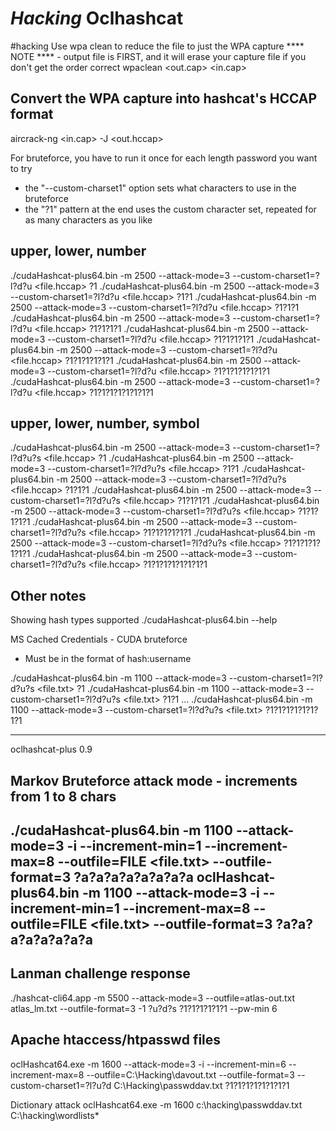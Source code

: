 # *Hacking* Oclhashcat
#hacking
Use wpa clean to reduce the file to just the WPA capture
**** NOTE **** - output file is FIRST, and it will erase your capture file if you don't get the order correct
wpaclean <out.cap> <in.cap>

## Convert the WPA capture into hashcat's HCCAP format
aircrack-ng <in.cap> -J <out.hccap>

For bruteforce, you have to run it once for each length password you want to try
- the "--custom-charset1" option sets what characters to use in the bruteforce
- the "?1" pattern at the end uses the custom character set, repeated for as many characters as you like

## upper, lower, number
./cudaHashcat-plus64.bin -m 2500 --attack-mode=3 --custom-charset1=?l?d?u <file.hccap> ?1
./cudaHashcat-plus64.bin -m 2500 --attack-mode=3 --custom-charset1=?l?d?u <file.hccap> ?1?1
./cudaHashcat-plus64.bin -m 2500 --attack-mode=3 --custom-charset1=?l?d?u <file.hccap> ?1?1?1
./cudaHashcat-plus64.bin -m 2500 --attack-mode=3 --custom-charset1=?l?d?u <file.hccap> ?1?1?1?1
./cudaHashcat-plus64.bin -m 2500 --attack-mode=3 --custom-charset1=?l?d?u <file.hccap> ?1?1?1?1?1
./cudaHashcat-plus64.bin -m 2500 --attack-mode=3 --custom-charset1=?l?d?u <file.hccap> ?1?1?1?1?1?1
./cudaHashcat-plus64.bin -m 2500 --attack-mode=3 --custom-charset1=?l?d?u <file.hccap> ?1?1?1?1?1?1?1
./cudaHashcat-plus64.bin -m 2500 --attack-mode=3 --custom-charset1=?l?d?u <file.hccap> ?1?1?1?1?1?1?1?1

## upper, lower, number, symbol
./cudaHashcat-plus64.bin -m 2500 --attack-mode=3 --custom-charset1=?l?d?u?s <file.hccap> ?1
./cudaHashcat-plus64.bin -m 2500 --attack-mode=3 --custom-charset1=?l?d?u?s <file.hccap> ?1?1
./cudaHashcat-plus64.bin -m 2500 --attack-mode=3 --custom-charset1=?l?d?u?s <file.hccap> ?1?1?1
./cudaHashcat-plus64.bin -m 2500 --attack-mode=3 --custom-charset1=?l?d?u?s <file.hccap> ?1?1?1?1
./cudaHashcat-plus64.bin -m 2500 --attack-mode=3 --custom-charset1=?l?d?u?s <file.hccap> ?1?1?1?1?1
./cudaHashcat-plus64.bin -m 2500 --attack-mode=3 --custom-charset1=?l?d?u?s <file.hccap> ?1?1?1?1?1?1
./cudaHashcat-plus64.bin -m 2500 --attack-mode=3 --custom-charset1=?l?d?u?s <file.hccap> ?1?1?1?1?1?1?1
./cudaHashcat-plus64.bin -m 2500 --attack-mode=3 --custom-charset1=?l?d?u?s <file.hccap> ?1?1?1?1?1?1?1?1

## Other notes
Showing hash types supported
./cudaHashcat-plus64.bin --help

MS Cached Credentials - CUDA bruteforce
- Must be in the format of hash:username

./cudaHashcat-plus64.bin -m 1100 --attack-mode=3 --custom-charset1=?l?d?u?s <file.txt> ?1
./cudaHashcat-plus64.bin -m 1100 --attack-mode=3 --custom-charset1=?l?d?u?s <file.txt> ?1?1
...
./cudaHashcat-plus64.bin -m 1100 --attack-mode=3 --custom-charset1=?l?d?u?s <file.txt> ?1?1?1?1?1?1?1?1



----------
oclhashcat-plus 0.9

## Markov Bruteforce attack mode - increments from 1 to 8 chars
./cudaHashcat-plus64.bin -m 1100 --attack-mode=3 -i --increment-min=1 --increment-max=8 --outfile=FILE <file.txt> --outfile-format=3 ?a?a?a?a?a?a?a?a
oclHashcat-plus64.bin -m 1100 --attack-mode=3 -i --increment-min=1 --increment-max=8 --outfile=FILE <file.txt> --outfile-format=3 ?a?a?a?a?a?a?a?a
---
## Lanman challenge response
./hashcat-cli64.app -m 5500 --attack-mode=3 --outfile=atlas-out.txt atlas_lm.txt --outfile-format=3 -1 ?u?d?s ?1?1?1?1?1?1 --pw-min 6

## Apache htaccess/htpasswd files
oclHashcat64.exe -m 1600 --attack-mode=3 -i --increment-min=6 --increment-max=8 --outfile=C:\Hacking\davout.txt --outfile-format=3 --custom-charset1=?l?u?d C:\Hacking\passwddav.txt ?1?1?1?1?1?1?1?1

Dictionary attack
oclHashcat64.exe -m 1600 c:\hacking\passwddav.txt C:\hacking\wordlists\*
